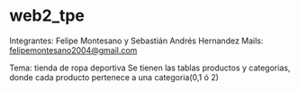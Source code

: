 # web2_tpe

Integrantes: Felipe Montesano y Sebastián Andrés Hernandez
Mails: felipemontesano2004@gmail.com
       
Tema: tienda de ropa deportiva
Se tienen las tablas productos y categorias, donde cada producto pertenece a una categoria(0,1 ó 2)

